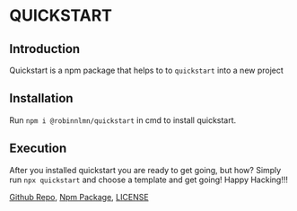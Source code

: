 # QUICKSTART

## Introduction

Quickstart is a npm package that helps to to `quickstart` into a new project

## Installation

Run `npm i @robinnlmn/quickstart` in cmd to install quickstart.

## Execution

After you installed quickstart you are ready to get going, but how?
Simply run `npx quickstart` and choose a template and get going!
Happy Hacking!!!


[Github Repo](https://github.com/chomeProgramming/quickstart), [Npm Package](https://www.npmjs.com/package/@robinnlmn/quickstart), [LICENSE](https://github.com/chomeProgramming/quickstart/blob/main/LICENSE.md)

